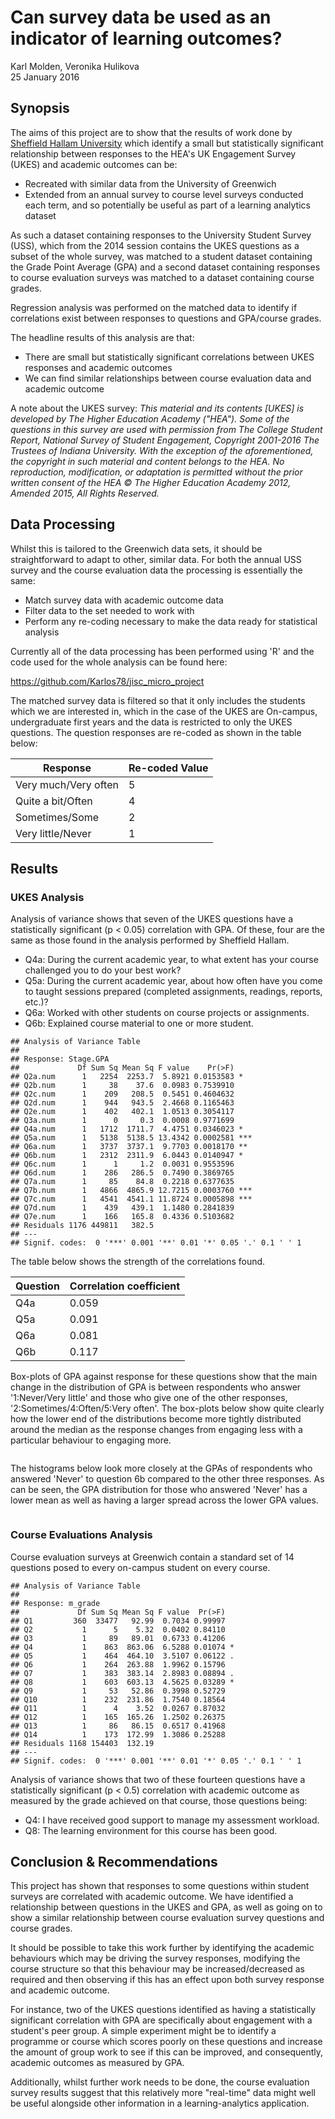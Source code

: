 # Can survey data be used as an indicator of learning outcomes?
Karl Molden, Veronika Hulikova  
25 January 2016  



## Synopsis

The aims of this project are to show that the results of work done by [Sheffield Hallam University](https://www.heacademy.ac.uk/sites/default/files/resources/2.3%20Using%20UKES%20results%20and%20institutional%20award%20marks%20to%20explore%20the%20relationship%20between%20student%20engagement%20and%20academic%20achievement.pdf)  which identify a small but statistically significant relationship between responses to the HEA's UK Engagement Survey (UKES) and academic outcomes can be:

* Recreated with similar data from the University of Greenwich
* Extended from an annual survey to course level surveys conducted each term, and so potentially be useful as part of a learning analytics dataset

As such a dataset containing responses to the University Student Survey (USS), which from the 2014 session contains the UKES questions as a subset of the whole survey, was matched to a student dataset containing the Grade Point Average (GPA) and a second dataset containing responses to course evaluation surveys was matched to a dataset containing course grades.

Regression analysis was performed on the matched data to identify if correlations exist between responses to questions and GPA/course grades.

The headline results of this analysis are that:

* There are small but statistically significant correlations between UKES responses and academic outcomes
* We can find similar relationships between course evaluation data and academic outcome

A note about the UKES survey: *This material and its contents [UKES] is developed by The Higher Education Academy ("HEA"). Some of the questions in this survey are used with permission from The College Student Report, National Survey of Student Engagement, Copyright 2001-2016 The Trustees of Indiana University. With the exception of the aforementioned, the copyright in such material and content belongs to the HEA. No reproduction, modification, or adaptation is permitted without the prior written consent of the HEA © The Higher Education Academy 2012, Amended 2015, All Rights Reserved.*


## Data Processing

Whilst this is tailored to the Greenwich data sets, it should be straightforward to adapt to other, similar data.  For both the annual USS survey and the course evaluation data the processing is essentially the same:

* Match survey data with academic outcome data
* Filter data to the set needed to work with
* Perform any re-coding necessary to make the data ready for statistical analysis

Currently all of the data processing has been performed using 'R' and the code used for the whole analysis can be found here:

https://github.com/Karlos78/jisc_micro_project





The matched survey data is filtered so that it only includes the students which we are interested in, which in the case of the UKES are On-campus, undergraduate first years and the data is restricted to only the UKES questions. The question responses are re-coded as shown in the table below:

Response             | Re-coded Value
---------------------|-------------
Very much/Very often | 5
Quite a bit/Often    | 4
Sometimes/Some       | 2
Very little/Never    | 1






## Results
### UKES Analysis

Analysis of variance shows that seven of the UKES questions have a statistically significant (p < 0.05) correlation with GPA. Of these, four are the same as those found in the analysis performed by Sheffield Hallam.

- Q4a: During the current academic year, to what extent has your course challenged you to do your best work?
- Q5a: During the current academic year, about how often have you come to taught sessions prepared (completed assignments, readings, reports, etc.)?
- Q6a: Worked with other students on course projects or assignments.
- Q6b: Explained course material to one or more student.



```
## Analysis of Variance Table
## 
## Response: Stage.GPA
##             Df Sum Sq Mean Sq F value    Pr(>F)    
## Q2a.num      1   2254  2253.7  5.8921 0.0153583 *  
## Q2b.num      1     38    37.6  0.0983 0.7539910    
## Q2c.num      1    209   208.5  0.5451 0.4604632    
## Q2d.num      1    944   943.5  2.4668 0.1165463    
## Q2e.num      1    402   402.1  1.0513 0.3054117    
## Q3a.num      1      0     0.3  0.0008 0.9771699    
## Q4a.num      1   1712  1711.7  4.4751 0.0346023 *  
## Q5a.num      1   5138  5138.5 13.4342 0.0002581 ***
## Q6a.num      1   3737  3737.1  9.7703 0.0018170 ** 
## Q6b.num      1   2312  2311.9  6.0443 0.0140947 *  
## Q6c.num      1      1     1.2  0.0031 0.9553596    
## Q6d.num      1    286   286.5  0.7490 0.3869765    
## Q7a.num      1     85    84.8  0.2218 0.6377635    
## Q7b.num      1   4866  4865.9 12.7215 0.0003760 ***
## Q7c.num      1   4541  4541.1 11.8724 0.0005898 ***
## Q7d.num      1    439   439.1  1.1480 0.2841839    
## Q7e.num      1    166   165.8  0.4336 0.5103682    
## Residuals 1176 449811   382.5                      
## ---
## Signif. codes:  0 '***' 0.001 '**' 0.01 '*' 0.05 '.' 0.1 ' ' 1
```





The table below shows the strength of the correlations found.

Question  | Correlation coefficient
----------|------------------------
Q4a       | 0.059
Q5a       | 0.091
Q6a       | 0.081
Q6b       | 0.117

Box-plots of GPA against response for these questions show that the main change in the distribution of GPA is between respondents who answer '1:Never/Very little' and those who give one of the other responses, '2:Sometimes/4:Often/5:Very often'.  The box-plots below show quite clearly how the lower end of the distributions become more tightly distributed around the median as the response changes from engaging less with a particular behaviour to engaging more.

<img src="micro_project_blog_files/figure-html/results_UKES_plots-1.png" title="" alt="" width="\maxwidth" />

The histograms below look more closely at the GPAs of respondents who answered 'Never' to question 6b compared to the other three responses. As can be seen, the GPA distribution for those who answered 'Never' has a lower mean as well as having a larger spread across the lower GPA values.

<img src="micro_project_blog_files/figure-html/results_dist-1.png" title="" alt="" width="\maxwidth" />

### Course Evaluations Analysis

Course evaluation surveys at Greenwich contain a standard set of 14 questions posed to every on-campus student on every course.


```
## Analysis of Variance Table
## 
## Response: m_grade
##             Df Sum Sq Mean Sq F value  Pr(>F)  
## Q1         360  33477   92.99  0.7034 0.99997  
## Q2           1      5    5.32  0.0402 0.84110  
## Q3           1     89   89.01  0.6733 0.41206  
## Q4           1    863  863.06  6.5288 0.01074 *
## Q5           1    464  464.10  3.5107 0.06122 .
## Q6           1    264  263.88  1.9962 0.15796  
## Q7           1    383  383.14  2.8983 0.08894 .
## Q8           1    603  603.13  4.5625 0.03289 *
## Q9           1     53   52.86  0.3998 0.52729  
## Q10          1    232  231.86  1.7540 0.18564  
## Q11          1      4    3.52  0.0267 0.87032  
## Q12          1    165  165.26  1.2502 0.26375  
## Q13          1     86   86.15  0.6517 0.41968  
## Q14          1    173  172.99  1.3086 0.25288  
## Residuals 1168 154403  132.19                  
## ---
## Signif. codes:  0 '***' 0.001 '**' 0.01 '*' 0.05 '.' 0.1 ' ' 1
```



Analysis of variance shows that two of these fourteen questions have a statistically significant (p < 0.5) correlation with academic outcome as measured by the grade achieved on that course, those questions being:

- Q4: I have received good support to manage my assessment workload.
- Q8: The learning environment for this course has been good.


## Conclusion & Recommendations

This project has shown that responses to some questions within student surveys are correlated with academic outcome. We have identified a relationship between questions in the UKES and GPA, as well as going on to show a similar relationship between course evaluation survey questions and course grades.

It should be possible to take this work further by identifying the academic behaviours which may be driving the survey responses, modifying the course structure so that this behaviour may be increased/decreased as required and then observing if this has an effect upon both survey response and academic outcome.

For instance, two of the UKES questions identified as having a statistically significant correlation with GPA are specifically about engagement with a student's peer group. A simple experiment might be to identify a programme or course which scores poorly on these questions and increase the amount of group work to see if this can be improved, and consequently, academic outcomes as measured by GPA.

Additionally, whilst further work needs to be done, the course evaluation survey results suggest that this relatively more "real-time" data might well be useful alongside other information in a learning-analytics application.


